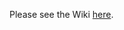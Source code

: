 Please see the Wiki [here](https://github.com/jamesray1/Ethereum-introduction/wiki/Ethereum-introduction).
